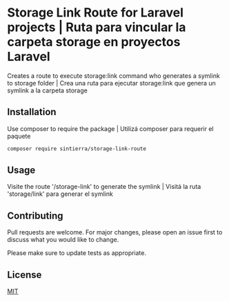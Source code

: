 # Storage Link Route for Laravel projects | Ruta para vincular la carpeta storage en proyectos Laravel

Creates a route to execute storage:link command who generates a symlink to storage folder | Crea una ruta para ejecutar storage:link que genera un symlink a la carpeta storage

## Installation

Use composer to require the package | Utilizá composer para requerir el paquete

```bash
composer require sintierra/storage-link-route
```

## Usage

Visite the route '/storage-link' to generate the symlink | Visitá la ruta 'storage/link' para generar el symlink

## Contributing
Pull requests are welcome. For major changes, please open an issue first to discuss what you would like to change.

Please make sure to update tests as appropriate.

## License
[MIT](./LICENSE.md)
